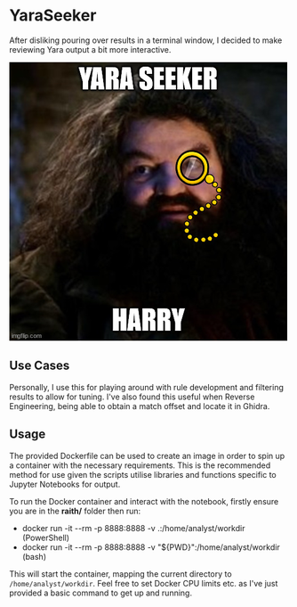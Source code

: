 # YaraSeeker

After disliking pouring over results in a terminal window, I decided to make reviewing Yara output a bit more interactive.


![Hagrid](seeker.jpg)

## Use Cases

Personally, I use this for playing around with rule development and filtering results to allow for tuning. I've also found this useful when Reverse Engineering, being able to obtain a match offset and locate it in Ghidra.

## Usage

The provided Dockerfile can be used to create an image in order to spin up a container with the necessary requirements. This is the recommended method for use given the scripts utilise libraries and functions specific to Jupyter Notebooks for output.

To run the Docker container and interact with the notebook, firstly ensure you are in the **raith/** folder then run:

- docker run -it --rm -p 8888:8888 -v .:/home/analyst/workdir <image-name> (PowerShell)
- docker run -it --rm -p 8888:8888 -v "${PWD}":/home/analyst/workdir <image-name> (bash) 

This will start the container, mapping the current directory to `/home/analyst/workdir`. Feel free to set Docker CPU limits etc. as I've just provided a basic command to get up and running.